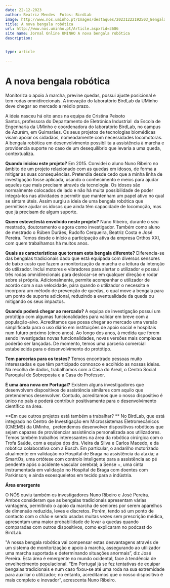 ```yaml
---
date: 22-12-2023
author: Beatriz Mendes  Fotos: BirdLab
image: http://www.nos.uminho.pt/Images/destaques/20231222192503_Bengala1a.jpg
title: A nova bengala robótica
url: http://www.nos.uminho.pt/Article.aspx?id=3686
site name: Jornal Online UMINHO A nova bengala robótica
description: 


type: article

---
```

# A nova bengala robótica


  

Monitoriza o apoio à marcha, previne quedas, possui ajuste posicional e tem rodas omnidirecionais. A inovação do laboratório BirdLab da UMinho deve chegar ao mercado a médio prazo.

A ideia nasceu há oito anos na equipa de Cristina Peixoto Santos, professora do Departamento de Eletrónica Industrial  da Escola de Engenharia da UMinho e coordenadora do laboratório BirdLab, no campus de Azurém, em Guimarães. Os seus projetos de tecnologias biomédicas visam apoiar os cidadãos, nomeadamente com necessidades locomotoras. A bengala robótica em desenvolvimento possibilita a assistência à marcha e providencia suporte no caso de um desequilíbrio que levaria a uma queda, contextualiza.

**Quando iniciou este projeto?** 
Em 2015. Convidei o aluno Nuno Ribeiro no âmbito de um projeto relacionado com as quedas em idosos, de forma a mitigar as suas consequências. Pretendia desde cedo que a minha linha de investigação fosse aplicada, usando o conhecimento e meios para ajudar aqueles que mais precisam através da tecnologia. Os idosos são normalmente colocados de lado e não há muita possibilidade de poder integrá-los nas atividades e permitir que mantenham um papel ativo no qual se sintam úteis. Assim surgiu a ideia de uma bengala robótica que permitisse ajudar os idosos que ainda têm capacidade de locomoção, mas que já precisam de algum suporte.

**Quem esteve/está envolvido neste projeto?** 
Nuno Ribeiro, durante o seu mestrado, doutoramento e agora como investigador. Também como aluno de mestrado o Rúben Durães, Rudolfo Cerqueira, Beatriz Costa e José Pereira. Temos desde o início a participação ativa da empresa Orthos XXI, com quem trabalhamos há muitos anos.

**Quais as características que tornam esta bengala diferente?** 
Diferencia-se das bengalas tradicionais dado que está equipada com diversos sensores de baixo custo que fazem a monitorização da marcha e a leitura da intenção do utilizador. Inclui motores e vibradores para alertar o utilizador e possui três rodas omnidirecionais para deslocar-se em qualquer direção e rodar sobre si própria. Adicionalmente, permite acompanhar o utilizador de acordo com a sua velocidade, pára quando o utilizador o necessita e incorpora um método de prevenção de quedas, o qual move a bengala para um ponto de suporte adicional, reduzindo a eventualidade da queda ou mitigando os seus impactos.

**Quando poderá chegar ao mercado?** 
A equipa de investigação possui um protótipo com algumas funcionalidades para validar em breve com a população-alvo. Acreditamos que possa chegar ao mercado uma versão simplificada para o uso diário em instituições de apoio social e hospitais num futuro próximo (cinco anos). Ao longo dos anos, à medida que forem sendo investigadas novas funcionalidades, novas versões mais complexas poderão ser lançadas. De momento, temos uma parceria comercial estabelecida para o desenvolvimento do protótipo.

**Tem parcerias para os testes?** 
Temos encontrado pessoas muito interessadas e que têm participado connosco e acolhido as nossas ideias. Na recolha de dados, trabalhamos com a Casa do Areal, o Centro Social Paroquial de Sobreposta e a Casa do Professor.

**É uma área nova em Portugal?** 
Existem alguns investigadores que desenvolvem dispositivos de assistência similares com aquilo que pretendemos desenvolver. Contudo, acreditamos que o nosso dispositivo é único no país e poderá contribuir positivamente para o desenvolvimento científico na área.

**Em que outros projetos está também a trabalhar? ** 
No BirdLab, que está integrado no Centro de Investigação em Microssistemas Eletromecânicos (CMEMS) da UMinho,  pretendemos desenvolver dispositivos robóticos que sejam capazes de providenciar assistência personalizada aos utilizadores. Temos também trabalhos interessantes na área da robótica cirúrgica com o Trofa Saúde, com a equipa dos drs. Vieira da Silva e Carlos Macedo, e da robótica colaborativa com a Bosch. Em particular, o andarilho motorizado atualmente em validação no Hospital de Braga na assistência da ataxia; a SmartOs, uma ortótese com controlo inteligente para a assistência ao pé pendente após o acidente vascular cerebral; a Sense +, uma cinta instrumentada em validação no Hospital de Braga com doentes com Parkinson; e ainda exoesqueletos em tecido para a indústria. 

**Área emergente** 

O NÓS ouviu também os investigadores Nuno Ribeiro e José Pereira. Ambos consideram que as bengalas tradicionais apresentam várias vantagens, permitindo o apoio da marcha de seniores por serem aparelhos de dimensão reduzida, leves e discretos. Porém, tendo só um ponto de contacto com o chão e sendo usadas muitas vezes sem prescrição médica, apresentam uma maior probabilidade de levar a quedas quando comparadas com outros dispositivos, como explicaram no podcast do BirdLab.

"A nossa bengala robótica vai compensar estas desvantagens através de um sistema de monitorização e apoio à marcha, assegurando ao utilizador uma marcha suportada e determinando situações anormais”, diz José Pereira. Esta área é emergente no mundo ocidental, face à tendência de envelhecimento populacional. “Em Portugal já se fez tentativas de equipar bengalas tradicionais e num caso fixou-se até uma roda na sua extremidade para auxiliar o utilizador; no entanto, acreditamos que o nosso dispositivo é mais completo e inovador”, acrescenta Nuno Ribeiro.
 


